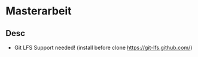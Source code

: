 # Masterarbeit

## Desc

- Git LFS Support needed! (install before clone https://git-lfs.github.com/)
